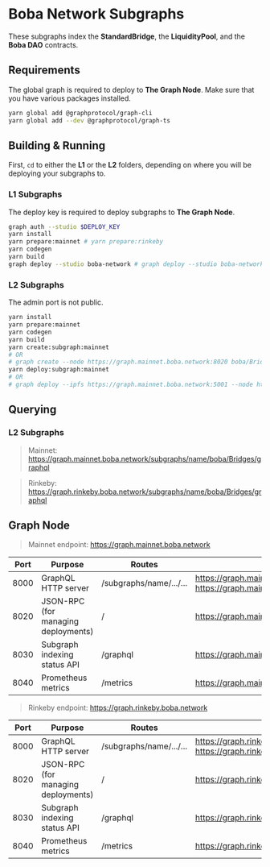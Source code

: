 # Boba Network Subgraphs

These subgraphs index the **StandardBridge**, the **LiquidityPool**, and the **Boba DAO** contracts.

## Requirements

The global graph is required to deploy to **The Graph Node**. Make sure that you have various packages installed.

```bash
yarn global add @graphprotocol/graph-cli
yarn global add --dev @graphprotocol/graph-ts
```

## Building & Running

First, `cd` to either the **L1** or the **L2** folders, depending on where you will be deploying your subgraphs to. 

### L1 Subgraphs

The deploy key is required to deploy subgraphs to **The Graph Node**. 

```bash
graph auth --studio $DEPLOY_KEY
yarn install
yarn prepare:mainnet # yarn prepare:rinkeby
yarn codegen
yarn build
graph deploy --studio boba-network # graph deploy --studio boba-network-rinkeby
```

### L2 Subgraphs

The admin port is not public. 

```bash
yarn install
yarn prepare:mainnet
yarn codegen
yarn build
yarn create:subgraph:mainnet
# OR
# graph create --node https://graph.mainnet.boba.network:8020 boba/Bridges
yarn deploy:subgraph:mainnet
# OR
# graph deploy --ipfs https://graph.mainnet.boba.network:5001 --node https://graph.mainnet.boba.network:8020 Pboba/Bridges
```

## Querying

### L2 Subgraphs

> Mainnet: https://graph.mainnet.boba.network/subgraphs/name/boba/Bridges/graphql

> Rinkeby: https://graph.rinkeby.boba.network/subgraphs/name/boba/Bridges/graphql

## Graph Node

> Mainnet endpoint: https://graph.mainnet.boba.network

| **Port** | **Purpose**                               | **Routes**              | URL                                                          | **Permission** |
| -------- | ----------------------------------------- | ----------------------- | ------------------------------------------------------------ | -------------- |
| 8000     | GraphQL HTTP server                       | /subgraphs/name/.../... | https://graph.mainnet.boba.network <br />https://graph.mainnet.boba.network:8000 | Public         |
| 8020     | JSON-RPC<br /> (for managing deployments) | /                       | https://graph.mainnet.boba.network:8020                      | Private        |
| 8030     | Subgraph indexing status API              | /graphql                | https://graph.mainnet.boba.network:8030                      | Public         |
| 8040     | Prometheus metrics                        | /metrics                | https://graph.mainnet.boba.network:8040                      | Public         |

> Rinkeby endpoint: https://graph.rinkeby.boba.network

| **Port** | **Purpose**                               | **Routes**              | URL                                                          | **Permission** |
| -------- | ----------------------------------------- | ----------------------- | ------------------------------------------------------------ | -------------- |
| 8000     | GraphQL HTTP server                       | /subgraphs/name/.../... | https://graph.rinkeby.boba.network <br />https://graph.rinkeby.boba.network:8000 | Public         |
| 8020     | JSON-RPC<br /> (for managing deployments) | /                       | https://graph.rinkeby.boba.network:8020                      | Private        |
| 8030     | Subgraph indexing status API              | /graphql                | https://graph.rinkeby.boba.network:8030                      | Public         |
| 8040     | Prometheus metrics                        | /metrics                | https://graph.rinkeby.boba.network:8040                      | Public         |

## 